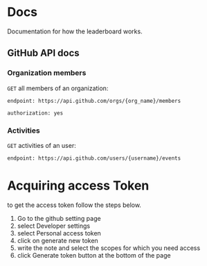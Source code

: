 # Docs

Documentation for how the leaderboard works.

## GitHub API docs

### Organization members

`GET` all members of an organization:

```
endpoint: https://api.github.com/orgs/{org_name}/members

authorization: yes
```

### Activities

`GET` activities of an user:

```
endpoint: https://api.github.com/users/{username}/events
```

# Acquiring access Token
 to get the access token follow the steps below.
1. Go to the github setting page
2. select Developer settings
3. select Personal access token
4. click on generate new token
5. write the note and select the scopes for which you need access
6. click Generate token button at the bottom of the page


